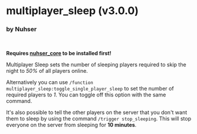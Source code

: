 # multiplayer_sleep (v3.0.0)

### by Nuhser

<br>

**Requires [nuhser_core](https://github.com/Nuhser/nuhser_core "Nuhser_Core") to be installed first!**

Multiplayer Sleep sets the number of sleeping players required to skip the night to *50%* of all players online.

Alternatively you can use `/function multiplayer_sleep:toggle_single_player_sleep` to set the number of required players to *1*. You can toggle off this option with the same command.

It's also possible to tell the other players on the server that you don't want them to sleep by using the command `/trigger stop_sleeping`. This will stop everyone on the server from sleeping for **10 minutes**.